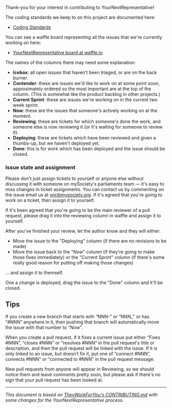 Thank-you for your interest in contributing to
YourNextRepresentative!

The coding standards we keep to on this project are documented
here:

* [Coding Standards](https://mysociety.github.io/coding-standards.html)

You can see a waffle board representing all the issues that
we're currently working on here:

* [YourNextRepresentative board at waffle.io](https://waffle.io/mysociety/yournextrepresentative)

The names of the columns there may need some explanation:

* **Icebox**: all open issues that haven't been triaged, or
  are on the back burner.
* **Contender**: these are issues we'd like to work on at some
  point soon, approximately ordered so the most important are at
  the top of the column. (This is somewhat like the product
  backlog in other projects.)
* **Current Sprint**: these are issues we're working on in the
  current two week sprint.
* **Now**: these are the issues that someone's actively working
  on at the moment.
* **Reviewing**: these are tickets for which someone's done the
  work, and someone else is now reviewing it (or it's waiting
  for someone to review it).
* **Deploying**: these are tickets which have been reviewed and
  given a thumbs-up, but we haven't deployed yet.
* **Done**: this is for work which has been deployed and the
  issue should be closed.

### Issue state and assignment

Please don't just assign tickets to yourself or anyone else
without discussing it with someone on mySociety's parliaments
team — it's easy to miss changes in ticket assignments. You can
contact us by commenting on the issue email us at
<ynr@mysociety.org>. If it's agreed that you're going to work on
a ticket, then assign it to yourself.

If it's been agreed that you're going to be the main reviewer of
a pull request, please drag it into the reviewing column in
waffle and assign it to yourself.

After you've finished your review, let the author know and they
will either:

* Move the issue to the "Deploying" column (if there are no revisions
  to be made)
* Move the issue back to the "Now" column (if they're going to
  make those fixes immediately) or the "Current Sprint" column
  (if there's some really good reason for putting off making
  those changes)

... and assign it to themself.

One a change is deployed, drag the issue to the "Done" column
and it'll be closed.

Tips
----

If you create a new branch that starts with “NNN-” or “NNN_” or
has “#NNN” anywhere in it, then pushing that branch will
automatically move the issue with that number to "Now".

When you create a pull request, if it fixes a current issue put
either “Fixes #NNN”, “closes #NNN” or “resolves #NNN” in the
pull request's title or description, and then the pull request
will be linked with the issue. If it is only linked to an issue,
but doesn’t fix it, put one of “connect #NNN”, connects #NNN” or
“connected to #NNN” in the pull request message.

New pull requests from anyone will appear in Reviewing, so we
should notice them and leave comments pretty soon, but please
ask if there's no sign that your pull request has been looked
at.

---

*This document is based on
[TheyWorkForYou's CONTRIBUTING.md](https://github.com/mysociety/theyworkforyou/blob/master/CONTRIBUTING.md)
with some changes for the YourNextRepresentative process.*
